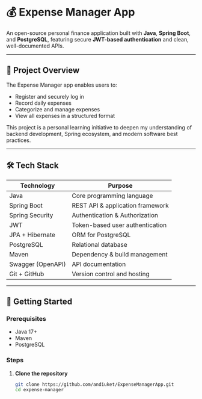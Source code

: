 
# 💰 Expense Manager App

An open-source personal finance application built with **Java**, **Spring Boot**, and **PostgreSQL**, featuring secure **JWT-based authentication** and clean, well-documented APIs.

---

## 📌 Project Overview

The Expense Manager app enables users to:
- Register and securely log in
- Record daily expenses
- Categorize and manage expenses
- View all expenses in a structured format

This project is a personal learning initiative to deepen my understanding of backend development, Spring ecosystem, and modern software best practices.

---

## 🛠️ Tech Stack

| Technology      | Purpose                         |
|-----------------|---------------------------------|
| Java            | Core programming language       |
| Spring Boot     | REST API & application framework |
| Spring Security | Authentication & Authorization  |
| JWT             | Token-based user authentication |
| JPA + Hibernate | ORM for PostgreSQL              |
| PostgreSQL      | Relational database             |
| Maven           | Dependency & build management   |
| Swagger (OpenAPI)| API documentation              |
| Git + GitHub    | Version control and hosting     |

---

## 🚀 Getting Started

### Prerequisites
- Java 17+
- Maven
- PostgreSQL

### Steps

1. **Clone the repository**
   ```bash
   git clone https://github.com/andiuket/ExpenseManagerApp.git
   cd expense-manager


